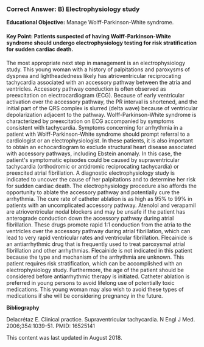 
### Correct Answer: B) Electrophysiology study 

**Educational Objective:** Manage Wolff-Parkinson-White syndrome.

#### **Key Point:** Patients suspected of having Wolff-Parkinson-White syndrome should undergo electrophysiology testing for risk stratification for sudden cardiac death.

The most appropriate next step in management is an electrophysiology study. This young woman with a history of palpitations and paroxysms of dyspnea and lightheadedness likely has atrioventricular reciprocating tachycardia associated with an accessory pathway between the atria and ventricles. Accessory pathway conduction is often observed as preexcitation on electrocardiogram (ECG). Because of early ventricular activation over the accessory pathway, the PR interval is shortened, and the initial part of the QRS complex is slurred (delta wave) because of ventricular depolarization adjacent to the pathway. Wolff-Parkinson-White syndrome is characterized by preexcitation on ECG accompanied by symptoms consistent with tachycardia. Symptoms concerning for arrhythmia in a patient with Wolff-Parkinson-White syndrome should prompt referral to a cardiologist or an electrophysiologist. In these patients, it is also important to obtain an echocardiogram to exclude structural heart disease associated with accessory pathways, including Ebstein anomaly.
In this case, the patient's symptomatic episodes could be caused by supraventricular tachycardia (orthodromic or antidromic reciprocating tachycardia) or preexcited atrial fibrillation. A diagnostic electrophysiology study is indicated to uncover the cause of her palpitations and to determine her risk for sudden cardiac death. The electrophysiology procedure also affords the opportunity to ablate the accessory pathway and potentially cure the arrhythmia. The cure rate of catheter ablation is as high as 95% to 99% in patients with an uncomplicated accessory pathway.
Atenolol and verapamil are atrioventricular nodal blockers and may be unsafe if the patient has anterograde conduction down the accessory pathway during atrial fibrillation. These drugs promote rapid 1:1 conduction from the atria to the ventricles over the accessory pathway during atrial fibrillation, which can lead to very rapid ventricular rates and ventricular fibrillation.
Flecainide is an antiarrhythmic drug that is frequently used to treat paroxysmal atrial fibrillation and other arrhythmias. Flecainide is not indicated in this patient because the type and mechanism of the arrhythmia are unknown. This patient requires risk stratification, which can be accomplished with an electrophysiology study. Furthermore, the age of the patient should be considered before antiarrhythmic therapy is initiated. Catheter ablation is preferred in young persons to avoid lifelong use of potentially toxic medications. This young woman may also wish to avoid these types of medications if she will be considering pregnancy in the future.

**Bibliography**

Delacrétaz E. Clinical practice. Supraventricular tachycardia. N Engl J Med. 2006;354:1039-51. PMID: 16525141

This content was last updated in August 2018.